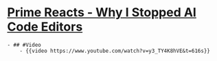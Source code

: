 # [Prime Reacts - Why I Stopped AI Code Editors](https://www.youtube.com/watch?v=y3_TY4K8hVE&t=616s)
	- ## #Video
		- {{video https://www.youtube.com/watch?v=y3_TY4K8hVE&t=616s}}